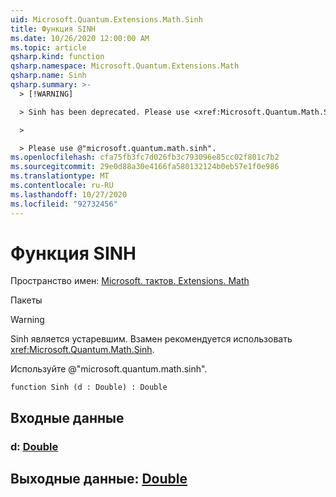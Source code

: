 ```yaml
---
uid: Microsoft.Quantum.Extensions.Math.Sinh
title: Функция SINH
ms.date: 10/26/2020 12:00:00 AM
ms.topic: article
qsharp.kind: function
qsharp.namespace: Microsoft.Quantum.Extensions.Math
qsharp.name: Sinh
qsharp.summary: >-
  > [!WARNING]

  > Sinh has been deprecated. Please use <xref:Microsoft.Quantum.Math.Sinh> instead.

  >

  > Please use @"microsoft.quantum.math.sinh".
ms.openlocfilehash: cfa75fb3fc7d026fb3c793096e85cc02f801c7b2
ms.sourcegitcommit: 29e0d88a30e4166fa580132124b0eb57e1f0e986
ms.translationtype: MT
ms.contentlocale: ru-RU
ms.lasthandoff: 10/27/2020
ms.locfileid: "92732456"
---
```

# <a name="sinh-function"></a>Функция SINH

Пространство имен: [Microsoft. тактов. Extensions. Math](xref:Microsoft.Quantum.Extensions.Math)

Пакеты [](https://nuget.org/packages/)


> [!WARNING]
> Sinh является устаревшим. Взамен рекомендуется использовать <xref:Microsoft.Quantum.Math.Sinh>.
>
> Используйте @"microsoft.quantum.math.sinh".



```qsharp
function Sinh (d : Double) : Double
```


## <a name="input"></a>Входные данные

### <a name="d--double"></a>d: [Double](xref:microsoft.quantum.lang-ref.double)





## <a name="output--double"></a>Выходные данные: [Double](xref:microsoft.quantum.lang-ref.double)


